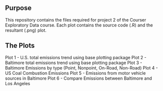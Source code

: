## Purpose

This repository contains the files required for project 2 of the Courser Exploratory Data course.   Each plot
contains the source code (.R) and the resultant (.png) plot.

## The Plots
Plot 1 - U.S. total emissions trend using base plotting package 
Plot 2 - Baltimore total emissions trend using base plotting package
Plot 3 - Baltimore Emissions by type (Point, Nonpoint, On-Road, Non-Road)
Plot 4 - US Coal Combustion Emissions
Plot 5 - Emissions from motor vehicle sources in Baltimore
Plot 6 - Compare Emissions between Baltimore and Los Angeles

